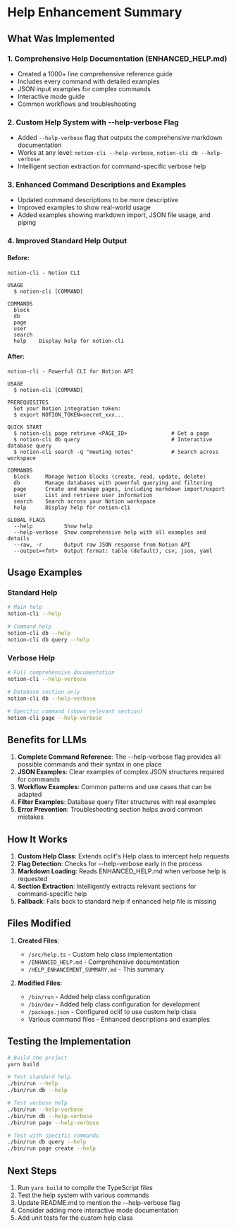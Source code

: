 # Help Enhancement Summary

## What Was Implemented

### 1. Comprehensive Help Documentation (ENHANCED_HELP.md)
- Created a 1000+ line comprehensive reference guide
- Includes every command with detailed examples
- JSON input examples for complex commands
- Interactive mode guide
- Common workflows and troubleshooting

### 2. Custom Help System with --help-verbose Flag
- Added `--help-verbose` flag that outputs the comprehensive markdown documentation
- Works at any level: `notion-cli --help-verbose`, `notion-cli db --help-verbose`
- Intelligent section extraction for command-specific verbose help

### 3. Enhanced Command Descriptions and Examples
- Updated command descriptions to be more descriptive
- Improved examples to show real-world usage
- Added examples showing markdown import, JSON file usage, and piping

### 4. Improved Standard Help Output

#### Before:
```
notion-cli - Notion CLI

USAGE
  $ notion-cli [COMMAND]

COMMANDS
  block   
  db      
  page    
  user    
  search  
  help    Display help for notion-cli
```

#### After:
```
notion-cli - Powerful CLI for Notion API

USAGE
  $ notion-cli [COMMAND]

PREREQUISITES
  Set your Notion integration token:
  $ export NOTION_TOKEN=secret_xxx...

QUICK START
  $ notion-cli page retrieve <PAGE_ID>              # Get a page
  $ notion-cli db query                             # Interactive database query
  $ notion-cli search -q "meeting notes"            # Search across workspace

COMMANDS
  block     Manage Notion blocks (create, read, update, delete)
  db        Manage databases with powerful querying and filtering
  page      Create and manage pages, including markdown import/export
  user      List and retrieve user information
  search    Search across your Notion workspace
  help      Display help for notion-cli

GLOBAL FLAGS
  --help          Show help
  --help-verbose  Show comprehensive help with all examples and details
  --raw, -r       Output raw JSON response from Notion API
  --output=<fmt>  Output format: table (default), csv, json, yaml
```

## Usage Examples

### Standard Help
```bash
# Main help
notion-cli --help

# Command help
notion-cli db --help
notion-cli db query --help
```

### Verbose Help
```bash
# Full comprehensive documentation
notion-cli --help-verbose

# Database section only
notion-cli db --help-verbose

# Specific command (shows relevant section)
notion-cli page --help-verbose
```

## Benefits for LLMs

1. **Complete Command Reference**: The --help-verbose flag provides all possible commands and their syntax in one place
2. **JSON Examples**: Clear examples of complex JSON structures required for commands
3. **Workflow Examples**: Common patterns and use cases that can be adapted
4. **Filter Examples**: Database query filter structures with real examples
5. **Error Prevention**: Troubleshooting section helps avoid common mistakes

## How It Works

1. **Custom Help Class**: Extends oclif's Help class to intercept help requests
2. **Flag Detection**: Checks for --help-verbose early in the process
3. **Markdown Loading**: Reads ENHANCED_HELP.md when verbose help is requested
4. **Section Extraction**: Intelligently extracts relevant sections for command-specific help
5. **Fallback**: Falls back to standard help if enhanced help file is missing

## Files Modified

1. **Created Files**:
   - `/src/help.ts` - Custom help class implementation
   - `/ENHANCED_HELP.md` - Comprehensive documentation
   - `/HELP_ENHANCEMENT_SUMMARY.md` - This summary

2. **Modified Files**:
   - `/bin/run` - Added help class configuration
   - `/bin/dev` - Added help class configuration for development
   - `/package.json` - Configured oclif to use custom help class
   - Various command files - Enhanced descriptions and examples

## Testing the Implementation

```bash
# Build the project
yarn build

# Test standard help
./bin/run --help
./bin/run db --help

# Test verbose help
./bin/run --help-verbose
./bin/run db --help-verbose
./bin/run page --help-verbose

# Test with specific commands
./bin/run db query --help
./bin/run page create --help
```

## Next Steps

1. Run `yarn build` to compile the TypeScript files
2. Test the help system with various commands
3. Update README.md to mention the --help-verbose flag
4. Consider adding more interactive mode documentation
5. Add unit tests for the custom help class